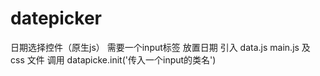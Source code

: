 # datepicker
日期选择控件（原生js）
需要一个input标签 放置日期 
引入 data.js  main.js  及   css 文件
调用 datapicke.init('传入一个input的类名')
